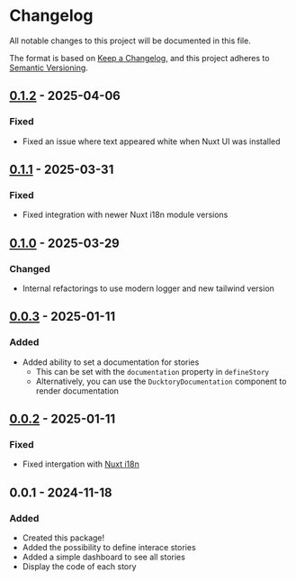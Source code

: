 # Changelog

All notable changes to this project will be documented in this file.

The format is based on [Keep a Changelog](https://keepachangelog.com/en/1.0.0/),
and this project adheres to [Semantic Versioning](https://semver.org/spec/v2.0.0.html).

## [0.1.2] - 2025-04-06
### Fixed
- Fixed an issue where text appeared white when Nuxt UI was installed

## [0.1.1] - 2025-03-31
### Fixed
- Fixed integration with newer Nuxt i18n module versions

## [0.1.0] - 2025-03-29
### Changed
- Internal refactorings to use modern logger and new tailwind version

## [0.0.3] - 2025-01-11
### Added
- Added ability to set a documentation for stories
  - This can be set with the `documentation` property in `defineStory`
  - Alternatively, you can use the `DucktoryDocumentation` component to render documentation

## [0.0.2] - 2025-01-11
### Fixed
- Fixed intergation with [Nuxt i18n](https://i18n.nuxtjs.org/)

## 0.0.1 - 2024-11-18
### Added
- Created this package!
- Added the possibility to define interace stories
- Added a simple dashboard to see all stories
- Display the code of each story

[0.1.2]: https://github.com/TheRealIronDuck/Ducktory/compare/0.1.1...0.1.2
[0.1.1]: https://github.com/TheRealIronDuck/Ducktory/compare/0.1.0...0.1.1
[0.1.0]: https://github.com/TheRealIronDuck/Ducktory/compare/0.0.3...0.1.0
[0.0.3]: https://github.com/TheRealIronDuck/Ducktory/compare/0.0.2...0.0.3
[0.0.2]: https://github.com/TheRealIronDuck/Ducktory/compare/0.0.1...0.0.2
